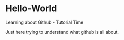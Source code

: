 # Hello-World
Learning about Github - Tutorial Time

Just here trying to understand what github is all about. 

